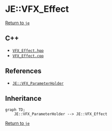 # JE::VFX_Effect

[Return to `je`](/docs/je.md)

## C++

- [`VFX_Effect.hpp`](/src/je/VFX_Effect.hpp)
- [`VFX_Effect.cpp`](/src/je/VFX_Effect.cpp)

## References

- [`JE::VFX_ParameterHolder`](/docs/je/VFX_ParameterHolder.md)

## Inheritance

```mermaid
graph TD;
    JE::VFX_ParameterHolder --> JE::VFX_Effect
```

[Return to `je`](/docs/je.md)